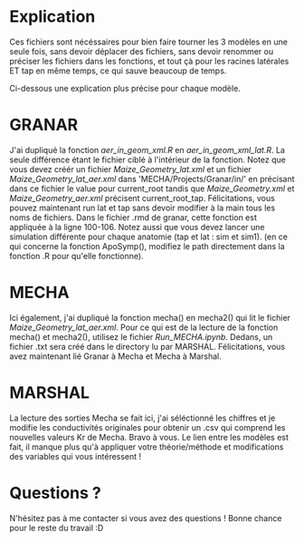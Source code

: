 # Explication

Ces fichiers sont nécéssaires pour bien faire tourner les 3 modèles en une seule fois, sans devoir déplacer des fichiers, sans devoir renommer ou préciser les fichiers dans les fonctions, et tout çà pour les racines latérales ET tap en même temps, ce qui sauve beaucoup de temps.

Ci-dessous une explication plus précise pour chaque modèle.

# GRANAR

J'ai dupliqué la fonction *aer_in_geom_xml.R* en *aer_in_geom_xml_lat.R*. La seule différence étant le fichier ciblé à l'intérieur de la fonction. Notez que vous devez créér un fichier *Maize_Geometry_lat.xml* et un fichier *Maize_Geometry_lat_aer.xml* dans 'MECHA/Projects/Granar/in/' en précisant dans ce fichier le value pour current_root tandis que *Maize_Geometry.xml* et *Maize_Geometry_aer.xml* précisent current_root_tap. Félicitations, vous pouvez maintenant run lat et tap sans devoir modifier à la main tous les noms de fichiers. Dans le fichier .rmd de granar, cette fonction est appliquée à la ligne 100-106. Notez aussi que vous devez lancer une simulation différente pour chaque anatomie (tap et lat : sim et sim1). (en ce qui concerne la fonction ApoSymp(), modifiez le path directement dans la fonction .R pour qu'elle fonctionne).

# MECHA

Ici également, j'ai dupliqué la fonction mecha() en mecha2() qui lit le fichier *Maize_Geometry_lat_aer.xml*. Pour ce qui est de la lecture de la fonction mecha() et mecha2(), utilisez le fichier *Run_MECHA.ipynb*. Dedans, un fichier .txt sera créé dans le directory lu par MARSHAL. Félicitations, vous avez maintenant lié Granar à Mecha et Mecha à Marshal.

# MARSHAL

La lecture des sorties Mecha se fait ici, j'ai séléctionné les chiffres et je modifie les conductivités originales pour obtenir un .csv qui comprend les nouvelles valeurs Kr de Mecha. Bravo à vous. Le lien entre les modèles est fait, il manque plus qu'à appliquer votre théorie/méthode et modifications des variables qui vous intéressent !

# Questions ?

N'hésitez pas à me contacter si vous avez des questions ! Bonne chance pour le reste du travail :D